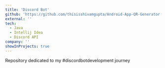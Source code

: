 ```yaml
---
title: 'Discord Bot'
github: 'https://github.com/thisisshivamgupta/Android-App-QR-Generator.git'
external: ''
tech:
  - Java
  - Intellij Idea
  - Discord API
company: ''
showInProjects: true
---
```


Repository dedicated to my #discordbotdevelopment journey
